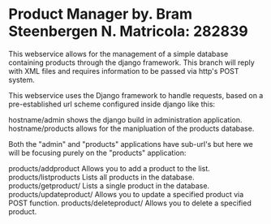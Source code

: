# Product Manager by. Bram Steenbergen N. Matricola: 282839

This webservice allows for the management of a simple database containing products through the django framework. This branch will reply with XML files and requires information to be passed via http's POST system.

This webservice uses the Django framework to handle requests, based on a pre-established url scheme configured inside django like this:

hostname/admin shows the django build in administration application.
hostname/products allows for the manipluation of the products database.

Both the "admin" and "products" applications have sub-url's but here we will be focusing purely on the "products" application:

products/addproduct Allows you to add a product to the list. 
products/listproducts Lists all products in the database. 
products/getproduct/<ID> Lists a single product in the database. 
products/updateproduct/<ID> Allows you to update a specified product via POST function. 
products/deleteproduct/<ID> Allows you to delete a specified product. 
